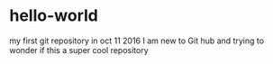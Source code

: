 # hello-world
my first git repository in oct 11 2016
I am new to Git hub and trying to wonder if this a super cool repository

